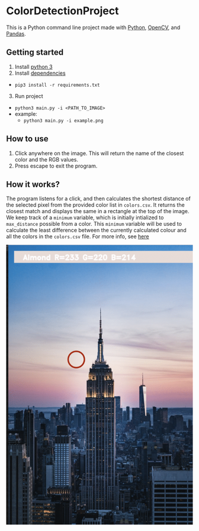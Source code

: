 # ColorDetectionProject

This is a Python command line project made with [Python](https://www.python.org), [OpenCV](https://opencv.org), and [Pandas](https://pandas.pydata.org).

## Getting started

1. Install [python 3](https://www.python.org)
2. Install [dependencies](./requirements.txt)

- `pip3 install -r requirements.txt`

3. Run project

- `python3 main.py -i <PATH_TO_IMAGE>`
- example:
  - `python3 main.py -i example.png`

## How to use

1. Click anywhere on the image. This will return the name of the closest color and the RGB values.
2. Press escape to exit the program.

## How it works?

The program listens for a click, and then calculates the shortest distance of the selected pixel from the provided color list in `colors.csv`. It returns the closest match and displays the same in a rectangle at the top of the image. We keep track of a `minimum` variable, which is initially intialized to `max_distance` possible from a color. This `minimum` variable will be used to calculate the least difference between the currently calculated colour and all the colors in the `colors.csv` file. For more info, see [here](https://www.geeksforgeeks.org/python-pandas-extracting-rows-using-loc/)

![GIF representation of the project](./assets/ColorRecogGIF.gif)
